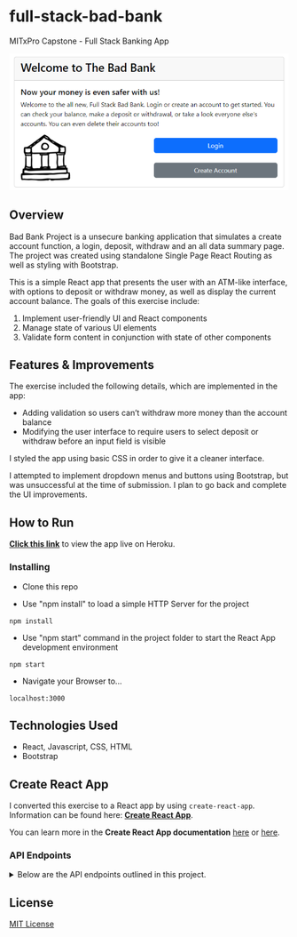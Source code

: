 # full-stack-bad-bank

MITxPro Capstone - Full Stack Banking App

![screenshot](/screenshot.png)

## Overview

Bad Bank Project is a unsecure banking application that simulates a create account function, a login, deposit, withdraw and an all data summary page. The project was created using standalone Single Page React Routing as well as styling with Bootstrap.

This is a simple React app that presents the user with an ATM-like interface, with options to deposit or withdraw money, as well as display the current account balance. The goals of this exercise include:

1. Implement user-friendly UI and React components
2. Manage state of various UI elements
3. Validate form content in conjunction with state of other components

## Features & Improvements

The exercise included the following details, which are implemented in the app:

- Adding validation so users can’t withdraw more money than the account balance
- Modifying the user interface to require users to select deposit or withdraw before an input field is visible

I styled the app using basic CSS in order to give it a cleaner interface.

I attempted to implement dropdown menus and buttons using Bootstrap, but was unsuccessful at the time of submission. I plan to go back and complete the UI improvements.

## How to Run

[**Click this link**](https://full-stack-bad-bank-811f27fced78.herokuapp.com/#/) to view the app live on Heroku.

### Installing

- Clone this repo

- Use "npm install" to load a simple HTTP Server for the project

```
npm install
```

- Use "npm start" command in the project folder to start the React App development environment

```
npm start
```

- Navigate your Browser to...

```
localhost:3000
```

## Technologies Used

- React, Javascript, CSS, HTML
- Bootstrap

## Create React App

I converted this exercise to a React app by using `create-react-app`. Information can be found here: [**Create React App**](https://reactjs.org/docs/create-a-new-react-app.html).

You can learn more in the **Create React App documentation** [here](https://facebook.github.io/create-react-app/docs/getting-started) or [here](https://github.com/facebook/create-react-app).

### API Endpoints

<details>
<summary>Below are the API endpoints outlined in this project. </summary>

### create user account

app.get'/account/create/:name/:email/:uid'

### login user

app.get'/account/login/:email/:password'

### find user account

app.get'/account/find/:email'

### find one user by email - alternative to find

app.get'/account/findOne/:email'

### update - deposit/withdraw amount

app.get'/account/update/:email/:amount'

### all accounts

app.get'/account/all'

### delete user account by email

app.delete'/account/delete/:email'

</details>

## License

[MIT License](LICENSE)
